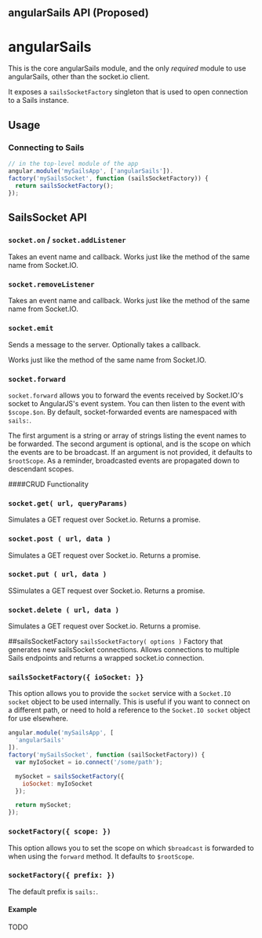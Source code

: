 ## angularSails API (Proposed)

# angularSails
This is the core angularSails module, and the only *required* module to use angularSails, other than the socket.io client.

It exposes a `sailsSocketFactory` singleton that is used to open connection to a Sails instance.
## Usage


### Connecting to Sails

```javascript
// in the top-level module of the app
angular.module('mySailsApp', ['angularSails']).
factory('mySailsSocket', function (sailsSocketFactory)) {
  return sailsSocketFactory();
});
```


## SailsSocket API

### `socket.on` / `socket.addListener`
Takes an event name and callback.
Works just like the method of the same name from Socket.IO.

### `socket.removeListener`
Takes an event name and callback.
Works just like the method of the same name from Socket.IO.

### `socket.emit`
Sends a message to the server.
Optionally takes a callback.

Works just like the method of the same name from Socket.IO.

### `socket.forward`

`socket.forward` allows you to forward the events received by Socket.IO's socket to AngularJS's event system.
You can then listen to the event with `$scope.$on`.
By default, socket-forwarded events are namespaced with `sails:`.

The first argument is a string or array of strings listing the event names to be forwarded.
The second argument is optional, and is the scope on which the events are to be broadcast.
If an argument is not provided, it defaults to `$rootScope`.
As a reminder, broadcasted events are propagated down to descendant scopes.

####CRUD Functionality

### `socket.get( url, queryParams)`
Simulates a GET request over Socket.io.
Returns a promise.

### `socket.post ( url, data )`
Simulates a GET request over Socket.io.
Returns a promise.

### `socket.put ( url, data )`
SSimulates a GET request over Socket.io.
Returns a promise.

### `socket.delete ( url, data )`
Simulates a GET request over Socket.io.
Returns a promise.


##sailsSocketFactory ` sailsSocketFactory( options ) `
Factory that generates new sailsSocket connections. Allows connections to multiple Sails endpoints and returns a wrapped socket.io connection.

  ### `sailsSocketFactory({ ioSocket: }}`

This option allows you to provide the `socket` service with a `Socket.IO socket` object to be used internally.
This is useful if you want to connect on a different path, or need to hold a reference to the `Socket.IO socket` object for use elsewhere.

```javascript
angular.module('mySailsApp', [
  'angularSails'
]).
factory('mySailsSocket', function (sailSocketFactory)) {
  var myIoSocket = io.connect('/some/path');

  mySocket = sailsSocketFactory({
    ioSocket: myIoSocket
  });

  return mySocket;
});
```

### `socketFactory({ scope: })`

This option allows you to set the scope on which `$broadcast` is forwarded to when using the `forward` method.
It defaults to `$rootScope`.


### `socketFactory({ prefix: })`

The default prefix is `sails:`.


#### Example

TODO
